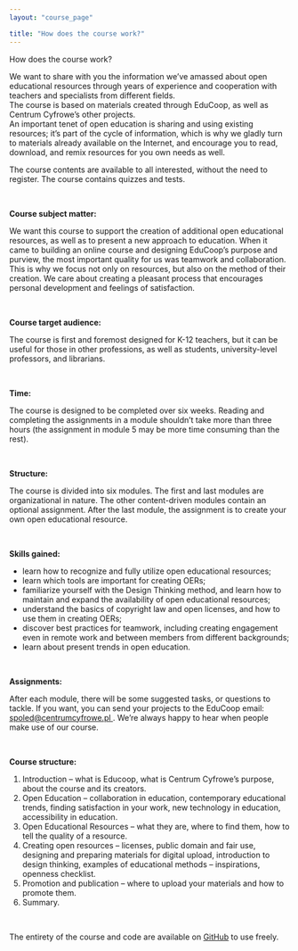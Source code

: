 ```yaml
---
layout: "course_page"

title: "How does the course work?"
---
```


<div class="text-center screen-title">
How does the course work?
</div>


<div class="screen-content">
  <p>We want to share with you the information we’ve amassed about open educational resources through years of experience and cooperation with teachers and specialists from different fields.<br/>
The course is based on materials created through EduCoop, as well as Centrum Cyfrowe’s other projects.<br/>
An important tenet of open education is sharing and using existing resources; it’s part of the cycle of information, which is why we gladly turn to materials already available on the Internet, and encourage you to read, download, and remix resources for you own needs as well.</p> 
<p>The course contents are available to all interested, without the need to register. The course contains quizzes and tests.</p>
  
  &nbsp;
  
  <p><strong>Course subject matter:</strong></p>  
  <p>We want this course to support the creation of additional open educational resources, as well as to present a new approach to education. When it came to building an online course and designing EduCoop’s purpose and purview, the most important quality for us was teamwork and collaboration. This is why we focus not only on resources, but also on the method of their creation. We care about creating a pleasant process that encourages personal development and feelings of satisfaction.</p>

&nbsp;
  
  <p><strong>Course target audience:</strong></p>  
  <p>The course is first and foremost designed for K-12 teachers, but it can be useful for those in other professions, as well as students, university-level professors, and librarians.</p>

&nbsp;

<p><strong>Time:</strong></p>  
  <p>The course is designed to be completed over six weeks. Reading and completing the assignments in a module shouldn’t take more than three hours (the assignment in module 5 may be more time consuming than the rest).</p>
  
  &nbsp;
  
  <p><strong>Structure:</strong></p>  
  <p>The course is divided into six modules. The first and last modules are organizational in nature. The other content-driven modules contain an optional assignment. After the last module, the assignment is to create your own open educational resource.</p>
  
  &nbsp;
  
  <p><strong>Skills gained:</strong></p>  
  <p>
  <ul>
    <li class="bullet">learn how to recognize and fully utilize open educational resources;</li>
<li class="bullet">learn which tools are important for creating OERs;</li>
    <li class="bullet">familiarize yourself with the Design Thinking method, and learn how to maintain and expand the availability of open educational resources;</li>
<li class="bullet">understand the basics of copyright law and open licenses, and how to use them in creating OERs;</li>
<li class="bullet">discover best practices for teamwork, including creating engagement even in remote work and between members from different backgrounds;</li>
<li class="bullet">learn about present trends in open education.</li>
</ul>
</p>
  
  &nbsp;
  
  <p><strong>Assignments:</strong></p>  
  <p>After each module, there will be some suggested tasks, or questions to tackle. If you want, you can send your projects to the EduCoop email: <a class="content-link" href="mailto:spoled@centrumcyfrowe.pl">spoled@centrumcyfrowe.pl </a>. We’re always happy to hear when people make use of our course.
</p>
  
  &nbsp;
  
  <p><strong>Course structure:</strong></p>  
<p>
<ol>
<li class="number">Introduction – what is Educoop, what is Centrum Cyfrowe’s purpose, about the course and its creators.</li>
<li class="number">Open Education – collaboration in education, contemporary educational trends, finding satisfaction in your work, new technology in education, accessibility in education.</li>
<li class="number">Open Educational Resources – what they are, where to find them, how to tell the quality of a resource.</li>
<li class="number">Creating open resources – licenses, public domain and fair use, designing and preparing materials for digital upload, introduction to design thinking, examples of educational methods – inspirations, openness checklist.</li>
<li class="number">Promotion and publication – where to upload your materials and how to promote them.</li>
<li class="number">Summary.</li>
</ol>
</p>
  &nbsp;
  <p>The entirety of the course and code are available on <a class="content-link" target="_blank" href="https://github.com/spoledkurs-en/spoledkurs-en.github.io">GitHub</a> to use freely.</p>

</div> 

